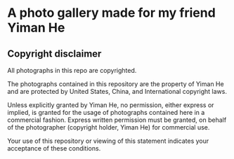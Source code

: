 # A photo gallery made for my friend Yiman He

## Copyright disclaimer

All photographs in this repo are copyrighted.

The photographs contained in this repository are the property of Yiman He and are protected by United States, China, and International copyright laws.

Unless explicitly granted by Yiman He, no permission, either express or implied, is granted for the usage of photographs contained here in a commercial fashion. Express written permission must be granted, on behalf of the photographer (copyright holder, Yiman He) for commercial use.

Your use of this repository or viewing of this statement indicates your acceptance of these conditions.